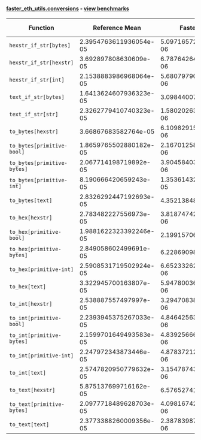 #### [faster_eth_utils.conversions](https://github.com/BobTheBuidler/faster-eth-utils/blob/master/faster_eth_utils/conversions.py) - [view benchmarks](https://github.com/BobTheBuidler/faster-eth-utils/blob/master/benchmarks/test_conversions_benchmarks.py)

| Function | Reference Mean | Faster Mean | % Change | Speedup (%) | x Faster | Faster |
|----------|---------------|-------------|----------|-------------|----------|--------|
| `hexstr_if_str[bytes]` | 2.3954763611936054e-05 | 5.0971657297253725e-06 | 78.72% | 369.96% | 4.70x | ✅ |
| `hexstr_if_str[hexstr]` | 3.692897808630609e-05 | 6.787642648991536e-06 | 81.62% | 444.06% | 5.44x | ✅ |
| `hexstr_if_str[int]` | 2.1538883986968064e-05 | 5.680797907642246e-06 | 73.63% | 279.15% | 3.79x | ✅ |
| `text_if_str[bytes]` | 1.6413624607936323e-05 | 3.09844007326028e-06 | 81.12% | 429.74% | 5.30x | ✅ |
| `text_if_str[str]` | 2.3262779410740323e-05 | 1.5802026308228819e-06 | 93.21% | 1372.14% | 14.72x | ✅ |
| `to_bytes[hexstr]` | 3.66867683582764e-05 | 6.1098291529194375e-06 | 83.35% | 500.45% | 6.00x | ✅ |
| `to_bytes[primitive-bool]` | 1.8659765502880182e-05 | 2.167012586122659e-06 | 88.39% | 761.08% | 8.61x | ✅ |
| `to_bytes[primitive-bytes]` | 2.067714198719892e-05 | 3.904584035942592e-06 | 81.12% | 429.56% | 5.30x | ✅ |
| `to_bytes[primitive-int]` | 8.190666420659243e-05 | 1.3536143285748455e-05 | 83.47% | 505.10% | 6.05x | ✅ |
| `to_bytes[text]` | 2.8326292447192693e-05 | 4.35213848303301e-06 | 84.64% | 550.86% | 6.51x | ✅ |
| `to_hex[hexstr]` | 2.783482227556973e-05 | 3.818747425599636e-06 | 86.28% | 628.90% | 7.29x | ✅ |
| `to_hex[primitive-bool]` | 1.9881622323392246e-05 | 2.19915706598129e-06 | 88.94% | 804.06% | 9.04x | ✅ |
| `to_hex[primitive-bytes]` | 2.849058602499691e-05 | 6.22869098386891e-06 | 78.14% | 357.41% | 4.57x | ✅ |
| `to_hex[primitive-int]` | 2.5908531719502924e-05 | 6.652332623804782e-06 | 74.32% | 289.47% | 3.89x | ✅ |
| `to_hex[text]` | 3.322945700163807e-05 | 5.947800362418311e-06 | 82.10% | 458.68% | 5.59x | ✅ |
| `to_int[hexstr]` | 2.538887557497997e-05 | 3.2947083872456866e-06 | 87.02% | 670.60% | 7.71x | ✅ |
| `to_int[primitive-bool]` | 2.2393945375267033e-05 | 4.846425631216479e-06 | 78.36% | 362.07% | 4.62x | ✅ |
| `to_int[primitive-bytes]` | 2.1599701649493583e-05 | 4.839256669757453e-06 | 77.60% | 346.34% | 4.46x | ✅ |
| `to_int[primitive-int]` | 2.247972343873446e-05 | 4.878372129544314e-06 | 78.30% | 360.80% | 4.61x | ✅ |
| `to_int[text]` | 2.5747820950779632e-05 | 3.1547874321933387e-06 | 87.75% | 716.15% | 8.16x | ✅ |
| `to_text[hexstr]` | 5.875137699716162e-05 | 6.57652741282662e-06 | 88.81% | 793.35% | 8.93x | ✅ |
| `to_text[primitive-bytes]` | 2.0977718489628703e-05 | 4.098167427854854e-06 | 80.46% | 411.88% | 5.12x | ✅ |
| `to_text[text]` | 2.3773388260009356e-05 | 2.3878398739770283e-06 | 89.96% | 895.60% | 9.96x | ✅ |
